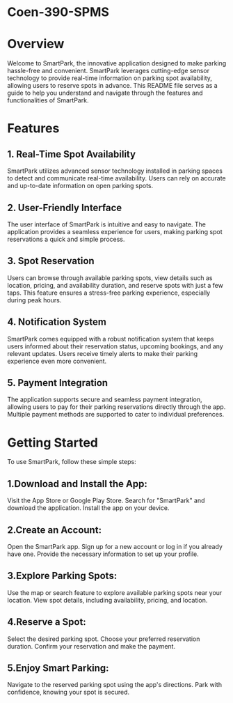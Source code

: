 # Coen-390-SPMS
# Overview
Welcome to SmartPark, the innovative application designed to make parking hassle-free and convenient. SmartPark leverages cutting-edge sensor technology to provide real-time information on parking spot availability, allowing users to reserve spots in advance. This README file serves as a guide to help you understand and navigate through the features and functionalities of SmartPark.

# Features
## 1. Real-Time Spot Availability
SmartPark utilizes advanced sensor technology installed in parking spaces to detect and communicate real-time availability. Users can rely on accurate and up-to-date information on open parking spots.

## 2. User-Friendly Interface
The user interface of SmartPark is intuitive and easy to navigate. The application provides a seamless experience for users, making parking spot reservations a quick and simple process.

## 3. Spot Reservation
Users can browse through available parking spots, view details such as location, pricing, and availability duration, and reserve spots with just a few taps. This feature ensures a stress-free parking experience, especially during peak hours.

## 4. Notification System
SmartPark comes equipped with a robust notification system that keeps users informed about their reservation status, upcoming bookings, and any relevant updates. Users receive timely alerts to make their parking experience even more convenient.

## 5. Payment Integration
The application supports secure and seamless payment integration, allowing users to pay for their parking reservations directly through the app. Multiple payment methods are supported to cater to individual preferences.

# Getting Started
To use SmartPark, follow these simple steps:

## 1.Download and Install the App:

Visit the App Store or Google Play Store.
Search for "SmartPark" and download the application.
Install the app on your device.

## 2.Create an Account:

Open the SmartPark app.
Sign up for a new account or log in if you already have one.
Provide the necessary information to set up your profile.

## 3.Explore Parking Spots:

Use the map or search feature to explore available parking spots near your location.
View spot details, including availability, pricing, and location.

## 4.Reserve a Spot:

Select the desired parking spot.
Choose your preferred reservation duration.
Confirm your reservation and make the payment.

## 5.Enjoy Smart Parking:

Navigate to the reserved parking spot using the app's directions.
Park with confidence, knowing your spot is secured.
